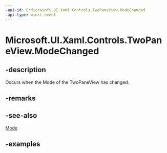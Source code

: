```yaml
---
-api-id: E:Microsoft.UI.Xaml.Controls.TwoPaneView.ModeChanged
-api-type: winrt event
---
```


<!-- Event syntax.
public event TypedEventHandler ModeChanged<TwoPaneView,  object>
-->

# Microsoft.UI.Xaml.Controls.TwoPaneView.ModeChanged

## -description

Occurs when the Mode of the TwoPaneView has changed.

## -remarks

## -see-also

[Mode](twopaneview_mode.md)

## -examples

